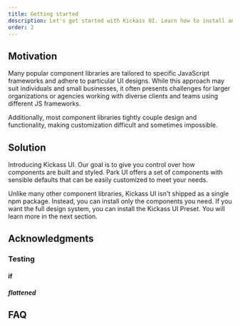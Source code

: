```yaml
---
title: Getting started
description: Let's get started with Kickass UI. Learn how to install and use the components.
order: 2
---
```


## Motivation

Many popular component libraries are tailored to specific JavaScript
frameworks and adhere to particular UI designs. While this approach may suit
individuals and small businesses, it often presents challenges for larger
organizations or agencies working with diverse clients and teams using
different JS frameworks.

Additionally, most component libraries tightly couple design and functionality, making customization difficult and sometimes impossible.

## Solution

Introducing Kickass UI. Our goal is to give you control over how components
are built and styled. Park UI offers a set of components with sensible
defaults that can be easily customized to meet your needs.

Unlike many other component libraries, Kickass UI isn&apos;t shipped as a
single npm package. Instead, you can install only the components you need.
If you want the full design system, you can install the Kickass UI Preset.
You will learn more in the next section.

## Acknowledgments

### Testing

#### if

##### flattened

## FAQ
